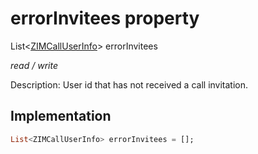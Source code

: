 


# errorInvitees property







List&lt;[ZIMCallUserInfo](../../zego_uikit_prebuilt_live_audio_room/ZIMCallUserInfo-class.md)> errorInvitees
  
_<span class="feature">read / write</span>_



<p>Description: User id that has not received a call invitation.</p>



## Implementation

```dart
List<ZIMCallUserInfo> errorInvitees = [];
```







